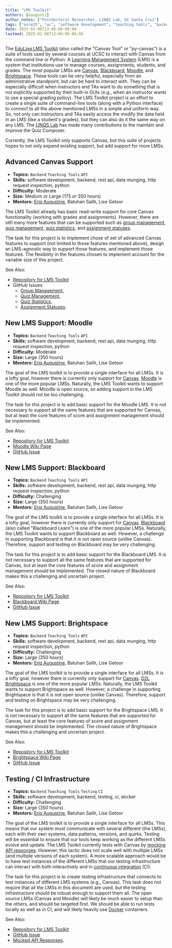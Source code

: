 ```yaml
---
title: "LMS Toolkit"
authors: [eaugusti]
author_notes: ["Postdoctoral Researcher, LINQS Lab, UC Santa Cruz"]
tags: ["osre25", "uc", "software development", "teaching tools", "backend"]
date: 2025-02-06T13:00:00-08:00
lastmod: 2025-02-06T13:00:00-08:00
---
```


The [EduLinq LMS Toolkit](https://github.com/edulinq/py-canvas) (also called the "Canvas Tool" or "py-canvas") is a suite of tools used by several courses at UCSC
to interact with Canvas from the command line or Python.
A [Learning Management System](https://en.wikipedia.org/wiki/Learning_management_system) (LMS) is a system that institutions use to manage courses, assignments, students, and grades.
The most popular LMSs are
[Canvas](https://en.wikipedia.org/wiki/Instructure#Canvas),
[Blackboard](https://en.wikipedia.org/wiki/Blackboard_Learn),
[Moodle](https://en.wikipedia.org/wiki/Moodle),
and [Brightspace](https://en.wikipedia.org/wiki/D2L#Brightspace).
These tools can be very helpful, especially from an administrative standpoint, but can be hard to interact with.
They can be especially difficult when instructors and TAs want to do something that is not explicitly supported by their built-in GUIs
(e.g., when an instructor wants to use a special grading policy).
The LMS Toolkit project is an effort to create a single suite of command-line tools (along with a Python interface)
to connect to all the above mentioned LMSs in a simple and uniform way.
So, not only can instructors and TAs easily access the modify the data held in an LMS (like a student's grades),
but they can also do it the same way on any LMS.
The [LINQS Lab](https://linqs.org) has made many contributions to the maintain and improve the Quiz Composer.

Currently, the LMS Toolkit only supports Canvas, but this suite of projects hopes to not only expand existing support,
but add support for more LMSs.

## Advanced Canvas Support

 - **Topics:** `Backend` `Teaching Tools` `API`
 - **Skills:** software development, backend, rest api, data munging, http request inspection, python
 - **Difficulty:** Moderate
 - **Size:** Medium or Large (175 or 350 hours)
 - **Mentors:** [Eriq Augustine](mailto:eaugusti@ucsc.edu), Batuhan Salih, Lise Getoor

The LMS Toolkit already has basic read-write support for core Canvas functionality (working with grades and assignments).
However, there are still many more features that can be supported such as
[group management](https://github.com/edulinq/py-canvas/issues/17),
[quiz management](https://github.com/edulinq/py-canvas/issues/7),
[quiz statistics](https://github.com/edulinq/py-canvas/issues/10),
and [assignment statuses](https://github.com/edulinq/py-canvas/issues/19).

The task for this project is to implement chose of set of advanced Canvas features to support
(not limited to those features mentioned above),
design an LMS-agnostic way to support those features,
and implement those features.
The flexibility in the features chosen to implement account for the variable size of this project.

See Also:
 - [Repository for LMS Toolkit](https://github.com/edulinq/py-canvas)
 - GitHub Issues
   - [Group Management](https://github.com/edulinq/py-canvas/issues/17),
   - [Quiz Management](https://github.com/edulinq/py-canvas/issues/7),
   - [Quiz Statistics](https://github.com/edulinq/py-canvas/issues/10),
   - [Assignment Statuses](https://github.com/edulinq/py-canvas/issues/19).

## New LMS Support: Moodle

 - **Topics:** `Backend` `Teaching Tools` `API`
 - **Skills:** software development, backend, rest api, data munging, http request inspection, python
 - **Difficulty:** Moderate
 - **Size:** Large (350 hours)
 - **Mentors:** [Eriq Augustine](mailto:eaugusti@ucsc.edu), Batuhan Salih, Lise Getoor

The goal of the LMS toolkit is to provide a single interface for all LMSs.
It is a lofty goal, however there is currently only support for [Canvas](https://en.wikipedia.org/wiki/Instructure#Canvas).
[Moodle](https://en.wikipedia.org/wiki/Moodle) is one of the more popular LMSs.
Naturally, the LMS Toolkit wants to support Moodle as well.
Moodle is open source, so adding support in the LMS Toolkit should not be too challenging.

The task for this project is to add basic support for the Moodle LMS.
It is not necessary to support all the same features that are supported for Canvas,
but at least the core features of score and assignment management should be implemented.

See Also:
 - [Repository for LMS Toolkit](https://github.com/edulinq/py-canvas)
 - [Moodle Wiki Page](https://en.wikipedia.org/wiki/Moodle)
 - [GitHub Issue](https://github.com/edulinq/py-canvas/issues/22)

## New LMS Support: Blackboard

 - **Topics:** `Backend` `Teaching Tools` `API`
 - **Skills:** software development, backend, rest api, data munging, http request inspection, python
 - **Difficulty:** Challenging
 - **Size:** Large (350 hours)
 - **Mentors:** [Eriq Augustine](mailto:eaugusti@ucsc.edu), Batuhan Salih, Lise Getoor

The goal of the LMS toolkit is to provide a single interface for all LMSs.
It is a lofty goal, however there is currently only support for [Canvas](https://en.wikipedia.org/wiki/Instructure#Canvas).
[Blackboard](https://en.wikipedia.org/wiki/Blackboard_Learn) (also called "Blackboard Learn") is one of the more popular LMSs.
Naturally, the LMS Toolkit wants to support Blackboard as well.
However, a challenge in supporting Blackboard is that it is not open source (unlike Canvas).
Therefore, support and testing on Blackboard may be very challenging.

The task for this project is to add basic support for the Blackboard LMS.
It is not necessary to support all the same features that are supported for Canvas,
but at least the core features of score and assignment management should be implemented.
The closed nature of Blackboard makes this a challenging and uncertain project.

See Also:
 - [Repository for LMS Toolkit](https://github.com/edulinq/py-canvas)
 - [Blackboard Wiki Page](https://en.wikipedia.org/wiki/Blackboard_Learn)
 - [GitHub Issue](https://github.com/edulinq/py-canvas/issues/21)

## New LMS Support: Brightspace

 - **Topics:** `Backend` `Teaching Tools` `API`
 - **Skills:** software development, backend, rest api, data munging, http request inspection, python
 - **Difficulty:** Challenging
 - **Size:** Large (350 hours)
 - **Mentors:** [Eriq Augustine](mailto:eaugusti@ucsc.edu), Batuhan Salih, Lise Getoor

The goal of the LMS toolkit is to provide a single interface for all LMSs.
It is a lofty goal, however there is currently only support for [Canvas](https://en.wikipedia.org/wiki/Instructure#Canvas).
[D2L Brightspace](https://en.wikipedia.org/wiki/D2L#Brightspace) is one of the more popular LMSs.
Naturally, the LMS Toolkit wants to support Brightspace as well.
However, a challenge in supporting Brightspace is that it is not open source (unlike Canvas).
Therefore, support and testing on Brightspace may be very challenging.

The task for this project is to add basic support for the Brightspace LMS.
It is not necessary to support all the same features that are supported for Canvas,
but at least the core features of score and assignment management should be implemented.
The closed nature of Brightspace makes this a challenging and uncertain project.

See Also:
 - [Repository for LMS Toolkit](https://github.com/edulinq/py-canvas)
 - [Brightspace Wiki Page](https://en.wikipedia.org/wiki/D2L#Brightspace)
 - [GitHub Issue](https://github.com/edulinq/py-canvas/issues/23)

## Testing / CI Infrastructure

 - **Topics:** `Backend` `Teaching Tools` `Testing` `CI`
 - **Skills:** software development, backend, testing, ci, docker
 - **Difficulty:** Challenging
 - **Size:** Large (350 hours)
 - **Mentors:** [Eriq Augustine](mailto:eaugusti@ucsc.edu), Batuhan Salih, Lise Getoor

The goal of the LMS toolkit is to provide a single interface for all LMSs.
This means that our system must communicate with several different (the LMSs),
each with their own systems, data patterns, versions, and quirks.
Testing will be essential to ensure that our tools keep working as the different LMSs evolve and update.
The LMS Toolkit currently tests with Canvas by
[mocking API responses](https://github.com/edulinq/py-canvas/tree/main/tests/api/test_cases).
However, this tactic does not scale well with multiple LMSs (and multiple versions of each system).
A more scalable approach would be to have test instances of the different LMSs that our testing infrastructure can interact with
both interactively and in [continuous integration](https://en.wikipedia.org/wiki/Continuous_integration) (CI).

The task for this project is to create testing infrastructure that
connects to test instances of different LMS systems (e.g., Canvas).
This task does not require that all the LMSs in this document are used,
but the testing infrastructure should be robust enough to support them all.
The open source LMSs (Canvas and Moodle) will likely be much easier to setup than the others,
and should be targeted first.
We should be able to run tests locally as well as in CI,
and will likely heavily use [Docker](https://en.wikipedia.org/wiki/Docker_(software)) containers.

See Also:
 - [Repository for LMS Toolkit](https://github.com/edulinq/py-canvas)
 - [GitHub Issue](https://github.com/edulinq/py-canvas/issues/24)
 - [Mocked API Responses](https://github.com/edulinq/py-canvas/tree/main/tests/api/test_cases).
